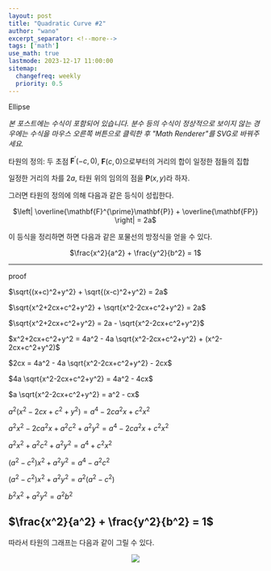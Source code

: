 ```yaml
---
layout: post
title: "Quadratic Curve #2"
author: "wano"
excerpt_separator: <!--more-->
tags: ['math']
use_math: true
lastmode: 2023-12-17 11:00:00
sitemap:
  changefreq: weekly
  priority: 0.5
---
```


Ellipse <!--more-->

*본 포스트에는 수식이 포함되어 있습니다. 분수 등의 수식이 정상적으로 보이지 않는 경우에는 수식을 마우스 오른쪽 버튼으로 클릭한 후 "Math Renderer"를 SVG로 바꿔주세요.*

타원의 정의: 두 초점 $\mathbf{F}^{\prime}(-c,0)$, $\mathbf{F}(c,0)$으로부터의 거리의 합이 일정한 점들의 집합

일정한 거리의 차를 $2a$, 타원 위의 임의의 점을 $\mathbf{P}(x,y)$라 하자.

그러면 타원의 정의에 의해 다음과 같은 등식이 성립한다.

<p style="text-align: center;">$\left| \overline{\mathbf{F}^{\prime}\mathbf{P}} + \overline{\mathbf{FP}} \right| = 2a$</p>

이 등식을 정리하면 하면 다음과 같은 포물선의 방정식을 얻을 수 있다.

<p style="text-align: center;">$\frac{x^2}{a^2} + \frac{y^2}{b^2} = 1$</p>

---
proof

$\sqrt{(x+c)^2+y^2} + \sqrt{(x-c)^2+y^2} = 2a$

$\sqrt{x^2+2cx+c^2+y^2} + \sqrt{x^2-2cx+c^2+y^2} = 2a$

$\sqrt{x^2+2cx+c^2+y^2} = 2a - \sqrt{x^2-2cx+c^2+y^2}$

$x^2+2cx+c^2+y^2 = 4a^2 - 4a \sqrt{x^2-2cx+c^2+y^2} + (x^2-2cx+c^2+y^2)$

$2cx = 4a^2 - 4a \sqrt{x^2-2cx+c^2+y^2} - 2cx$

$4a \sqrt{x^2-2cx+c^2+y^2}  = 4a^2 - 4cx$

$a \sqrt{x^2-2cx+c^2+y^2}  = a^2 - cx$

$a^2 (x^2-2cx+c^2+y^2)  = a^4 - 2ca^2x + c^2x^2$

$a^2x^2 - 2ca^2x + a^2c^2 + a^2y^2  = a^4 - 2ca^2x + c^2x^2$

$a^2x^2 + a^2c^2 + a^2y^2  = a^4 + c^2x^2$

$(a^2-c^2)x^2 + a^2y^2  = a^4 - a^2c^2$

$(a^2-c^2)x^2 + a^2y^2  = a^2 (a^2 - c^2)$

$b^2x^2 + a^2y^2  = a^2 b^2$

$\frac{x^2}{a^2} + \frac{y^2}{b^2} = 1$
---


따라서 타원의 그래프는 다음과 같이 그릴 수 있다.

<center><img src="https://cgvfxmath.github.io/assets/img/ellipse_graph.jpg"></center>
